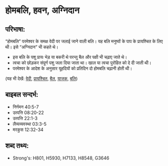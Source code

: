 # होमबलि, हवन, अग्निदान #

## परिभाषा: ##

“होमबलि” परमेश्वर के समक्ष वेदी पर जलाई जाने वाली बलि। यह बलि मनुष्यों के पाप के प्रायश्चित के लिए थी। इसे “अग्निदान” भी कहते थे।

* इस बलि के पशु प्रायः भेड़ या बकरी थे परन्तु बैल और पक्षी भी चढ़ाए जाते थे।
* त्वचा को छोड़कर संपूर्ण पशु जला दिया जाता था। खाल या त्वचा पुरोहित को दे दी जाती थी।
* परमेश्वर के आदेश के अनुसार यूहदियों को प्रतिदिन दो होमबलि चढ़ानी होती थी। 

(यह भी देखें: [वेदी](../altar.md), [प्रायश्चित](../atonement.md), [बैल](../cow.md), [याजक](../priest.md), [बलि](../sacrifice.md))

## बाइबल सन्दर्भ: ##

* निर्गमन 40:5-7
* उत्पत्ति 08:20-22
* उत्पत्ति 22:1-3
* लैव्यव्यवस्था 03:3-5
* मरकुस 12:32-34

## शब्द तथ्य: ##

* Strong's: H801, H5930, H7133, H8548, G3646
